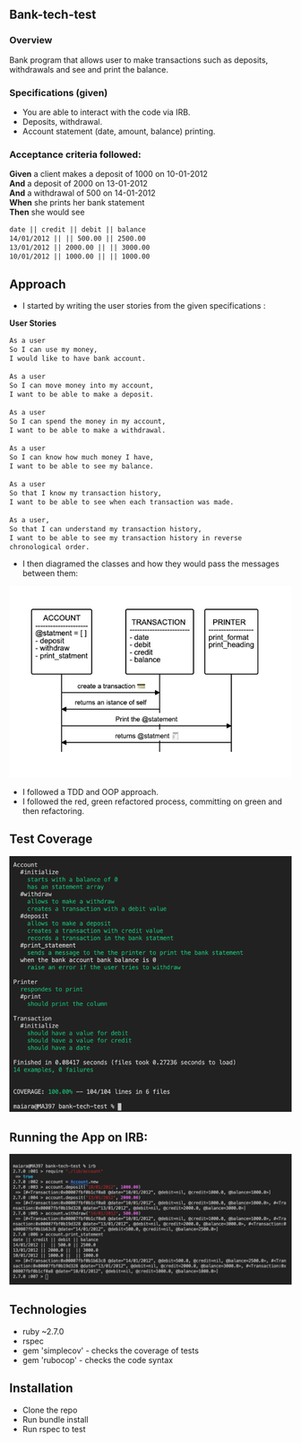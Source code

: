 ## Bank-tech-test

### Overview
Bank program that allows user to make transactions such as deposits, withdrawals and see and print the balance. 

### Specifications (given)
* You are able to interact with the code via IRB.
* Deposits, withdrawal.
* Account statement (date, amount, balance) printing.

### Acceptance criteria followed:

**Given** a client makes a deposit of 1000 on 10-01-2012  
**And** a deposit of 2000 on 13-01-2012  
**And** a withdrawal of 500 on 14-01-2012  
**When** she prints her bank statement  
**Then** she would see

```
date || credit || debit || balance
14/01/2012 || || 500.00 || 2500.00
13/01/2012 || 2000.00 || || 3000.00
10/01/2012 || 1000.00 || || 1000.00
```
## Approach

- I started by writing the user stories from the given specifications : 

**User Stories**

```
As a user
So I can use my money,
I would like to have bank account.

As a user
So I can move money into my account,
I want to be able to make a deposit.

As a user
So I can spend the money in my account, 
I want to be able to make a withdrawal.

As a user
So I can know how much money I have, 
I want to be able to see my balance.

As a user
So that I know my transaction history, 
I want to be able to see when each transaction was made.

As a user,
So that I can understand my transaction history,
I want to be able to see my transaction history in reverse chronological order.
```

- I then diagramed the classes and how they would pass the messages between them: 

<img alt="Account" src="./public/account-diagram.png"/>


- I followed a TDD and OOP approach.
- I followed the red, green refactored process, committing on green and then refactoring.

## Test Coverage

<img alt="Bank-tech-test" src="./public/Bank-tech-test.png"/>



## Running the App on IRB:

<img alt="Irb tests" src="./public/irb tests.png"/>


## Technologies
* ruby ~2.7.0
* rspec
* gem 'simplecov' - checks the coverage of tests
* gem 'rubocop' - checks the code syntax


## Installation
* Clone the repo
* Run bundle install
* Run rspec to test






